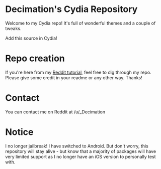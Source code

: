 # Decimation's Cydia Repository

Welcome to my Cydia repo! It's full of wonderful themes and a couple of tweaks.

Add this source in Cydia!

# Repo creation

If you're here from my [Reddit tutorial](https://www.reddit.com/r/jailbreak/comments/3cc4fn/tutorial_how_to_set_up_a_repo_using_github_pages/), feel free to dig through my repo. Please give some credit in your readme or any other way. Thanks!

# Contact
You can contact me on Reddit at /u/_Decimation

# Notice
I no longer jailbreak! I have switched to Android. But don't worry, this repository will stay alive - but know that a majority of packages will have very limited support as I no longer have an iOS version to personally test with.
